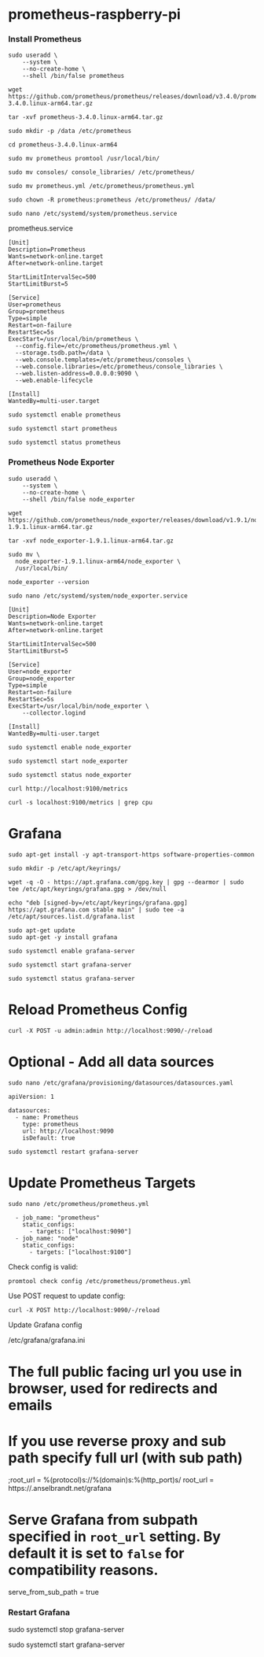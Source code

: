 # prometheus-raspberry-pi

### Install Prometheus

```
sudo useradd \
    --system \
    --no-create-home \
    --shell /bin/false prometheus
```

```
wget https://github.com/prometheus/prometheus/releases/download/v3.4.0/prometheus-3.4.0.linux-arm64.tar.gz

tar -xvf prometheus-3.4.0.linux-arm64.tar.gz

sudo mkdir -p /data /etc/prometheus

cd prometheus-3.4.0.linux-arm64

sudo mv prometheus promtool /usr/local/bin/

sudo mv consoles/ console_libraries/ /etc/prometheus/

sudo mv prometheus.yml /etc/prometheus/prometheus.yml

sudo chown -R prometheus:prometheus /etc/prometheus/ /data/

sudo nano /etc/systemd/system/prometheus.service
```

prometheus.service

```
[Unit]
Description=Prometheus
Wants=network-online.target
After=network-online.target

StartLimitIntervalSec=500
StartLimitBurst=5

[Service]
User=prometheus
Group=prometheus
Type=simple
Restart=on-failure
RestartSec=5s
ExecStart=/usr/local/bin/prometheus \
  --config.file=/etc/prometheus/prometheus.yml \
  --storage.tsdb.path=/data \
  --web.console.templates=/etc/prometheus/consoles \
  --web.console.libraries=/etc/prometheus/console_libraries \
  --web.listen-address=0.0.0.0:9090 \
  --web.enable-lifecycle

[Install]
WantedBy=multi-user.target
```

```
sudo systemctl enable prometheus

sudo systemctl start prometheus

sudo systemctl status prometheus
```

### Prometheus Node Exporter

```
sudo useradd \
    --system \
    --no-create-home \
    --shell /bin/false node_exporter
```

```
wget https://github.com/prometheus/node_exporter/releases/download/v1.9.1/node_exporter-1.9.1.linux-arm64.tar.gz

tar -xvf node_exporter-1.9.1.linux-arm64.tar.gz

sudo mv \
  node_exporter-1.9.1.linux-arm64/node_exporter \
  /usr/local/bin/

node_exporter --version
```

```
sudo nano /etc/systemd/system/node_exporter.service
```

```
[Unit]
Description=Node Exporter
Wants=network-online.target
After=network-online.target

StartLimitIntervalSec=500
StartLimitBurst=5

[Service]
User=node_exporter
Group=node_exporter
Type=simple
Restart=on-failure
RestartSec=5s
ExecStart=/usr/local/bin/node_exporter \
    --collector.logind

[Install]
WantedBy=multi-user.target
```

```
sudo systemctl enable node_exporter

sudo systemctl start node_exporter

sudo systemctl status node_exporter

curl http://localhost:9100/metrics

curl -s localhost:9100/metrics | grep cpu
```

# Grafana

`sudo apt-get install -y apt-transport-https software-properties-common`

```
sudo mkdir -p /etc/apt/keyrings/

wget -q -O - https://apt.grafana.com/gpg.key | gpg --dearmor | sudo tee /etc/apt/keyrings/grafana.gpg > /dev/null
```

```
echo "deb [signed-by=/etc/apt/keyrings/grafana.gpg] https://apt.grafana.com stable main" | sudo tee -a /etc/apt/sources.list.d/grafana.list
```

```
sudo apt-get update
sudo apt-get -y install grafana
```

`sudo systemctl enable grafana-server`

`sudo systemctl start grafana-server`

`sudo systemctl status grafana-server`

# Reload Prometheus Config

`curl -X POST -u admin:admin http://localhost:9090/-/reload`

# Optional - Add all data sources

`sudo nano /etc/grafana/provisioning/datasources/datasources.yaml`

```
apiVersion: 1

datasources:
  - name: Prometheus
    type: prometheus
    url: http://localhost:9090
    isDefault: true
```

`sudo systemctl restart grafana-server`

# Update Prometheus Targets

`sudo nano /etc/prometheus/prometheus.yml`

```
  - job_name: "prometheus"
    static_configs:
      - targets: ["localhost:9090"]
  - job_name: "node"
    static_configs:
      - targets: ["localhost:9100"]

```

Check config is valid:

`promtool check config /etc/prometheus/prometheus.yml`

Use POST request to update config:

`curl -X POST http://localhost:9090/-/reload`

Update Grafana config

/etc/grafana/grafana.ini

# The full public facing url you use in browser, used for redirects and emails
# If you use reverse proxy and sub path specify full url (with sub path)
;root_url = %(protocol)s://%(domain)s:%(http_port)s/
root_url = https://<hostname>.anselbrandt.net/grafana

# Serve Grafana from subpath specified in `root_url` setting. By default it is set to `false` for compatibility reasons.
serve_from_sub_path = true

### Restart Grafana

sudo systemctl stop grafana-server

sudo systemctl start grafana-server
